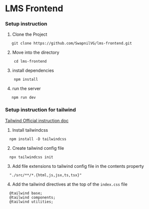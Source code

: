 # LMS Frontend

### Setup instruction

1. Clone the Project

```
   git clone https://github.com/SwapnilVG/lms-frontend.git
```

2. Move into the directory

```
    cd lms-frontend
```

3. install dependencies

```
    npm install
```

4. run the server

```
   npm run dev 
```

  ### Setup instruction for tailwind
  [Tailwind Official instruction doc](https://tailwindcss.com/docs/installation)

  1. Install tailwindcss
  ```
    npm install -D tailwindcss
  ```

  2. Create tailwind config file
  ```
    npx tailwindcss init
  ```

  3. Add file extensions to tailwind config file in the contents property
  ```
    "./src/**/*.{html,js,jsx,ts,tsx}"
  ```

  4. Add the tailwind directives at the top of the `index.css` file
  ```
    @tailwind base;
    @tailwind components;
    @tailwind utilities;
  ```
  